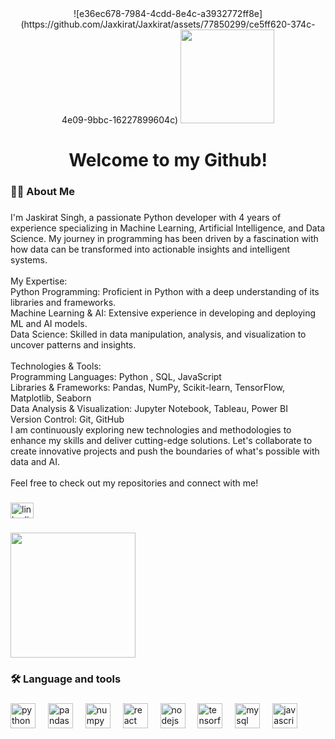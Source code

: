 <div align="center">![e36ec678-7984-4cdd-8e4c-a3932772ff8e](https://github.com/Jaxkirat/Jaxkirat/assets/77850299/ce5ff620-374c-4e09-9bbc-16227899604c)


  <img height="150" src="https://media.licdn.com/dms/image/D4D16AQFcpwUEJI8kvw/profile-displaybackgroundimage-shrink_350_1400/0/1692630683174?e=1722470400&v=beta&t=9qpNzm8LqZkIGscl64VVS031kJC_plRlbDpqn1dY3YI"  />
</div>

###

<h1 align="center">Welcome to my Github!</h1>

###

<h3 align="left">👩‍💻  About Me</h3>

###

<p align="left">I'm Jaskirat Singh, a passionate Python developer with 4 years of experience specializing in Machine Learning, Artificial Intelligence, and Data Science. My journey in programming has been driven by a fascination with how data can be transformed into actionable insights and intelligent systems.<br><br>My Expertise:<br>Python Programming: Proficient in Python with a deep understanding of its libraries and frameworks.<br>Machine Learning & AI: Extensive experience in developing and deploying ML and AI models.<br>Data Science: Skilled in data manipulation, analysis, and visualization to uncover patterns and insights.<br><br>Technologies & Tools:<br>Programming Languages: Python , SQL, JavaScript<br>Libraries & Frameworks: Pandas, NumPy, Scikit-learn, TensorFlow, Matplotlib, Seaborn<br>Data Analysis & Visualization: Jupyter Notebook, Tableau, Power BI<br>Version Control: Git, GitHub<br>I am continuously exploring new technologies and methodologies to enhance my skills and deliver cutting-edge solutions. Let's collaborate to create innovative projects and push the boundaries of what's possible with data and AI.<br><br>Feel free to check out my repositories and connect with me!</p>

###

<div align="left">
  <img src="https://raw.githubusercontent.com/maurodesouza/profile-readme-generator/master/src/assets/icons/social/linkedin/default.svg" width="37" height="25" alt="linkedin logo"  />
</div>

###

<div align="left">
  <img height="200" src="https://user-images.githubusercontent.com/74038190/212748842-9fcbad5b-6173-4175-8a61-521f3dbb7514.gif"  />
</div>

###

<h3 align="left">🛠 Language and tools</h3>

###

<div align="left">
  <img src="https://skillicons.dev/icons?i=py" height="40" alt="python logo"  />
  <img width="12" />
  <img src="https://cdn.simpleicons.org/pandas/150458" height="40" alt="pandas logo"  />
  <img width="12" />
  <img src="https://cdn.simpleicons.org/numpy/013243" height="40" alt="numpy logo"  />
  <img width="12" />
  <img src="https://skillicons.dev/icons?i=react" height="40" alt="react logo"  />
  <img width="12" />
  <img src="https://skillicons.dev/icons?i=nodejs" height="40" alt="nodejs logo"  />
  <img width="12" />
  <img src="https://skillicons.dev/icons?i=tensorflow" height="40" alt="tensorflow logo"  />
  <img width="12" />
  <img src="https://cdn.simpleicons.org/mysql/4479A1" height="40" alt="mysql logo"  />
  <img width="12" />
  <img src="https://cdn.simpleicons.org/javascript/F7DF1E" height="40" alt="javascript logo"  />
</div>

###
